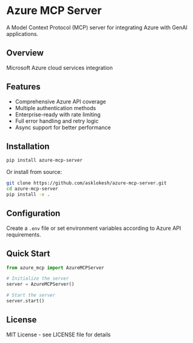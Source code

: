 # Azure MCP Server

A Model Context Protocol (MCP) server for integrating Azure with GenAI applications.

## Overview

Microsoft Azure cloud services integration

## Features

- Comprehensive Azure API coverage
- Multiple authentication methods
- Enterprise-ready with rate limiting
- Full error handling and retry logic
- Async support for better performance

## Installation

```bash
pip install azure-mcp-server
```

Or install from source:

```bash
git clone https://github.com/asklokesh/azure-mcp-server.git
cd azure-mcp-server
pip install -e .
```

## Configuration

Create a `.env` file or set environment variables according to Azure API requirements.

## Quick Start

```python
from azure_mcp import AzureMCPServer

# Initialize the server
server = AzureMCPServer()

# Start the server
server.start()
```

## License

MIT License - see LICENSE file for details
